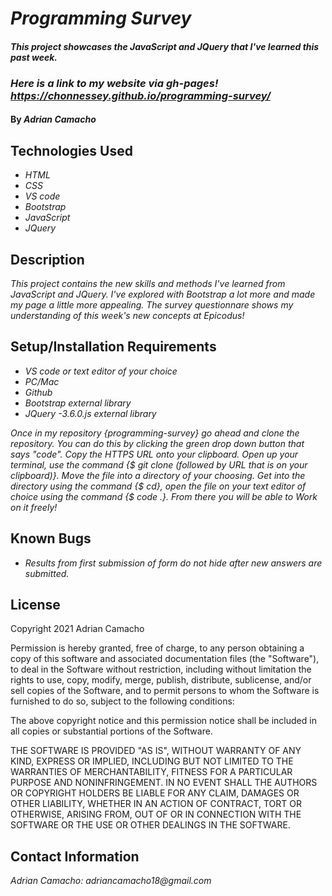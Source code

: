 
# _Programming Survey_

#### _This project showcases the JavaScript and JQuery that I've learned this past week._

### _Here is a link to my website via gh-pages! https://chonnessey.github.io/programming-survey/_

#### By _**Adrian Camacho**_

## Technologies Used

* _HTML_
* _CSS_
* _VS code_
* _Bootstrap_
* _JavaScript_
* _JQuery_

## Description

_This project contains the new skills and methods I've learned from JavaScript and JQuery. I've explored with Bootstrap a lot more and made my page a little more appealing. The survey questionnare shows my understanding of this week's new concepts at Epicodus!_

## Setup/Installation Requirements

* _VS code or text editor of your choice_
* _PC/Mac_
* _Github_
* _Bootstrap external library_
* _JQuery -3.6.0.js external library_

_Once in my repository {programming-survey} go ahead and clone the repository. You can do this by clicking the green drop down button that says "code". Copy the HTTPS URL onto your clipboard. Open up your terminal, use the command {$ git clone (followed by URL that is on your clipboard)}. Move the file into a directory of your choosing. Get into the directory using the command {$ cd}, open the file on your text editor of choice using the command {$ code .}. From there you will be able to Work on it freely!_

## Known Bugs

* _Results from first submission of form do not hide after new answers are submitted._

## License

Copyright 2021 Adrian Camacho

Permission is hereby granted, free of charge, to any person obtaining a copy of this software and associated documentation files (the "Software"), to deal in the Software without restriction, including without limitation the rights to use, copy, modify, merge, publish, distribute, sublicense, and/or sell copies of the Software, and to permit persons to whom the Software is furnished to do so, subject to the following conditions:

The above copyright notice and this permission notice shall be included in all copies or substantial portions of the Software.

THE SOFTWARE IS PROVIDED "AS IS", WITHOUT WARRANTY OF ANY KIND, EXPRESS OR IMPLIED, INCLUDING BUT NOT LIMITED TO THE WARRANTIES OF MERCHANTABILITY, FITNESS FOR A PARTICULAR PURPOSE AND NONINFRINGEMENT. IN NO EVENT SHALL THE AUTHORS OR COPYRIGHT HOLDERS BE LIABLE FOR ANY CLAIM, DAMAGES OR OTHER LIABILITY, WHETHER IN AN ACTION OF CONTRACT, TORT OR OTHERWISE, ARISING FROM, OUT OF OR IN CONNECTION WITH THE SOFTWARE OR THE USE OR OTHER DEALINGS IN THE SOFTWARE.

## Contact Information

_Adrian Camacho: adriancamacho18@gmail.com_